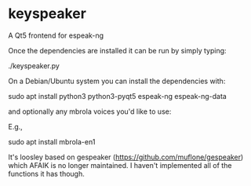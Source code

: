 # keyspeaker
A Qt5 frontend for espeak-ng

Once the dependencies are installed it can be run by simply typing:

./keyspeaker.py

On a Debian/Ubuntu system you can install the dependencies with:

sudo apt install python3 python3-pyqt5 espeak-ng espeak-ng-data 

and optionally any mbrola voices you'd like to use:

E.g.,

sudo apt install mbrola-en1

It's loosley based on gespeaker (https://github.com/muflone/gespeaker) which AFAIK is no longer maintained. I haven't implemented all of the functions it has though.

